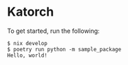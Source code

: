 # Katorch

To get started, run the following:

```
$ nix develop
$ poetry run python -m sample_package
Hello, world!
```
